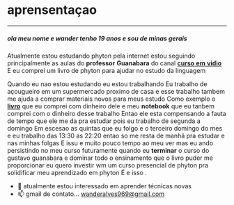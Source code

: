 # aprensentaçao
---
##### ola meu nome e wander tenho 19 anos e sou de minas gerais 
Atualmente estou estudando phyton pela internet estou seguindo principalmente as aulas do __professor__ **Guanabara** 
do canal [__curso__ **em** __vidio__](https://youtube.com/c/CursoemV%C3%ADdeo)
E eu comprei um livro de phyton para ajudar no estudo da linguagem 

Quando eu nao estou estudando eu estou trabalhando
Eu trabalho de açougueiro em um supermercado proximo de casa e esse trabalho tambem me ajuda a comprar materiais novos para meus estudo 
Como exemplo o [**livro**](https://www.amazon.com.br/Introdu%C3%A7%C3%A3o-Programa%C3%A7%C3%A3o-com-Python-Algoritmos/dp/8575227181/ref=mp_s_a_1_8?crid=2SDZ1JYB326IA&keywords=introdu%C3%A7%C3%A3o+a+analise+e+desenvolvimento+de+sistemas&qid=1655346476&sprefix=introdu%C3%A7%C3%A3o+a+analise+e+desenvolvimento+de+sistemas%2Caps%2C341&sr=8-8) que eu comprei com dinheiro dele e meu **notebook** que eu tanbem comprei com o dinheiro desse trabalho 
Entao ele esta compensando a fauta de tempo que ele me da pra estudar pois eu trabalho de segunda a domingo 
Em escesao as quintas que eu folgo e o terceiro domingo do mes e eu trabalho das 13:30 as 22:20 entao so me resta de manhã pra estudar e nas minhas folgas 
E issu e muito pouco tempo ao meu ver mas eu ando persistindo no meu curso futuramente quando eu __terminar__ o curso do gustavo guanabara e dominar todo o ensinamento que o livro puder me proporcionar eu quero investir wm um curso presencial de phyton pra solidificar meu aprendizado em phyton 
É e isso .


- 👀 atualmente estou interessado em aprender técnicas novas
- 📫 gmail de contato... wanderalves969@gmail.com

<!---
01-W4nd3r/01-W4nd3r is a ✨ special ✨ repository because its `README.md` (this file) appears on your GitHub profile.
You can click the Preview link to take a look at your changes.
--->
